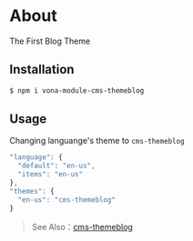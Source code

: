 # About

The First Blog Theme

## Installation

```bash
$ npm i vona-module-cms-themeblog
```

## Usage

Changing languange's theme to `cms-themeblog`

```javascript
"language": {
  "default": "en-us",
  "items": "en-us"
},
"themes": {
  "en-us": "cms-themeblog"
}
```

> See Also：[cms-themeblog](https://cabloy.com/articles/ec464a265601499b9bc27b4d932f4f6f.html)
